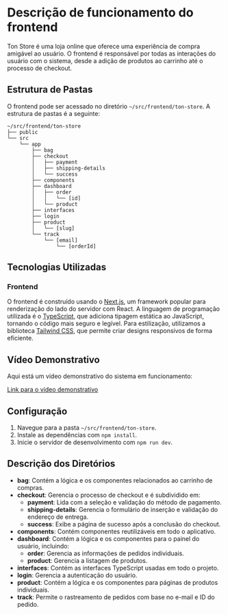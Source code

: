 # Descrição de funcionamento do frontend

Ton Store é uma loja online que oferece uma experiência de compra amigável ao usuário. O frontend é responsável por todas as interações do usuário com o sistema, desde a adição de produtos ao carrinho até o processo de checkout.

## Estrutura de Pastas

O frontend pode ser acessado no diretório `~/src/frontend/ton-store`. A estrutura de pastas é a seguinte:

```
~/src/frontend/ton-store
├── public
└── src
    └── app
        ├── bag
        ├── checkout
        │   ├── payment
        │   ├── shipping-details
        │   └── success
        ├── components
        ├── dashboard
        │   ├── order
        │   │   └── [id]
        │   └── product
        ├── interfaces
        ├── login
        ├── product
        │   └── [slug]
        └── track
            └── [email]
                └── [orderId]
```

## Tecnologias Utilizadas

### Frontend

O frontend é construído usando o [Next.js](https://nextjs.org/), um framework popular para renderização do lado do servidor com React. A linguagem de programação utilizada é o [TypeScript](https://www.typescriptlang.org/), que adiciona tipagem estática ao JavaScript, tornando o código mais seguro e legível. Para estilização, utilizamos a biblioteca [Tailwind CSS](https://tailwindcss.com/), que permite criar designs responsivos de forma eficiente.

## Vídeo Demonstrativo

Aqui está um vídeo demonstrativo do sistema em funcionamento:

[Link para o vídeo demonstrativo](https://youtu.be/si8-Aoz2QWQ)

## Configuração

1. Navegue para a pasta `~/src/frontend/ton-store`.
2. Instale as dependências com `npm install`.
3. Inicie o servidor de desenvolvimento com `npm run dev`.

## Descrição dos Diretórios

- **bag**: Contém a lógica e os componentes relacionados ao carrinho de compras.
- **checkout**: Gerencia o processo de checkout e é subdividido em:
  - **payment**: Lida com a seleção e validação do método de pagamento.
  - **shipping-details**: Gerencia o formulário de inserção e validação do endereço de entrega.
  - **success**: Exibe a página de sucesso após a conclusão do checkout.
- **components**: Contém componentes reutilizáveis em todo o aplicativo.
- **dashboard**: Contém a lógica e os componentes para o painel do usuário, incluindo:
  - **order**: Gerencia as informações de pedidos individuais.
  - **product**: Gerencia a listagem de produtos.
- **interfaces**: Contém as interfaces TypeScript usadas em todo o projeto.
- **login**: Gerencia a autenticação do usuário.
- **product**: Contém a lógica e os componentes para páginas de produtos individuais.
- **track**: Permite o rastreamento de pedidos com base no e-mail e ID do pedido.
